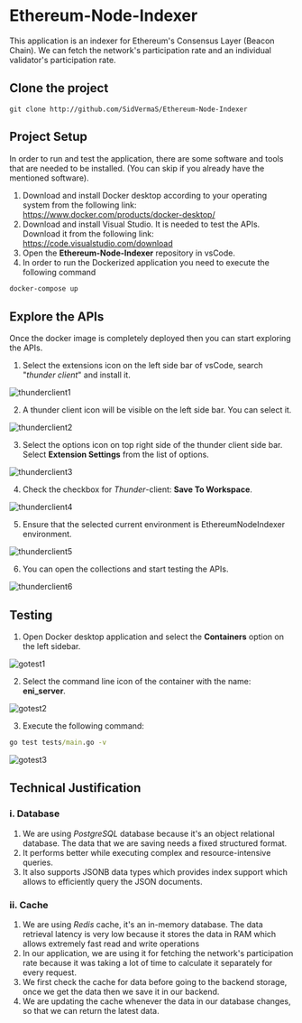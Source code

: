 # Ethereum-Node-Indexer
This application is an indexer for Ethereum's Consensus Layer (Beacon Chain). We can fetch the network's participation rate and an individual validator's participation rate.

## Clone the project
```
git clone http://github.com/SidVermaS/Ethereum-Node-Indexer
```

## Project Setup
In order to run and test the application, there are some software and tools that are needed to be installed. (You can skip if you already have the mentioned software).

1. Download and install Docker desktop according to your operating system from the following link: 
https://www.docker.com/products/docker-desktop/
2. Download and install Visual Studio. It is needed to test the APIs. Download it from the following link:
https://code.visualstudio.com/download
3. Open the **Ethereum-Node-Indexer** repository in vsCode.
4. In order to run the Dockerized application you need to execute the following command
```cmd
docker-compose up
```

## Explore the APIs
Once the docker image is completely deployed then you can start exploring the APIs.
1. Select the extensions icon on the left side bar of vsCode, search "*thunder client*" and install it.

![thunderclient1](./meta/screenshots/thunderclient1.png)

2. A thunder client icon will be visible on the left side bar. You can select it.

![thunderclient2](./meta/screenshots/thunderclient2.png)

3. Select the options icon on top right side of the thunder client side bar. Select **Extension Settings** from the list of options.

![thunderclient3](./meta/screenshots/thunderclient3.png)

4. Check the checkbox for *Thunder*-client: **Save To Workspace**.

![thunderclient4](./meta/screenshots/thunderclient4.png)

5. Ensure that the selected current environment is EthereumNodeIndexer environment. 

![thunderclient5](./meta/screenshots/thunderclient5.png)

6. You can open the collections and start testing the APIs.

![thunderclient6](./meta/screenshots/thunderclient6.png)

## Testing
1. Open Docker desktop application and select the **Containers** option on the left sidebar.

![gotest1](./meta/screenshots/gotest1.png)

2. Select the command line icon of the container with the name: **eni_server**.

![gotest2](./meta/screenshots/gotest2.png)

3. Execute the following command:
```cmd
go test tests/main.go -v
```

![gotest3](./meta/screenshots/gotest3.png)

## Technical Justification
### i. Database
1. We are using *PostgreSQL* database because it's an object relational database. The data that we are saving needs a fixed structured format.
3. It performs better while executing complex and resource-intensive queries.
4. It also supports JSONB data types which provides index support which allows to efficiently query the JSON documents.

### ii. Cache
1. We are using *Redis* cache, it's an in-memory database. The data retrieval latency is very low because it stores the data in RAM which allows extremely fast read and write operations
2. In our application, we are using it for fetching the network's participation rate because it was taking a lot of time to calculate it separately for every request. 
3. We first check the cache for data before going to the backend storage, once we get the data then we save it in our backend.
4. We are updating the cache whenever the data in our database changes, so that we can return the latest data.